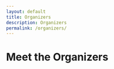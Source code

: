 ```yaml
---
layout: default
title: Organizers
description: Organizers
permalink: /organizers/
---
```


# Meet the Organizers